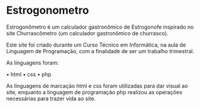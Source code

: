 # Estrogonometro

Estrogonômetro é um calculador gastronômico de Estrogonofe inspirado no site Churrascômetro (um calculador gastronômico de churrasco).

Este site foi criado durante um Curso Técnico em Informática, na aula de Linguagem de Programação, com a finalidade de ser um trabalho trimestral.

As linguagens foram:

• html
• css
• php

As linguagens de marcação html e css foram utilizadas para dar visual ao site, enquanto a linguagem de programação php realizou as operações necessárias para trazer vida ao site.
